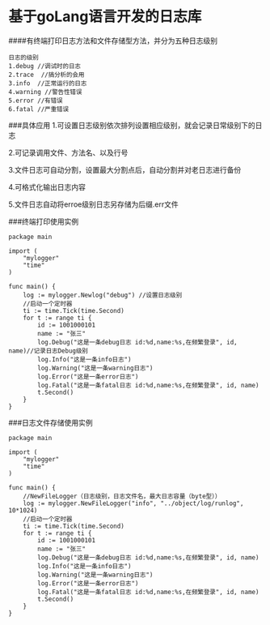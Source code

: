 # 基于goLang语言开发的日志库

####有终端打印日志方法和文件存储型方法，并分为五种日志级别
```
日志的级别
1.debug //调试时的日志
2.trace  //搞分析的会用
3.info  //正常运行的日志
4.warning //警告性错误
5.error //有错误
6.fatal //严重错误
```

###具体应用
1.可设置日志级别依次排列设置相应级别，就会记录日常级别下的日志

2.可记录调用文件、方法名、以及行号

3.文件日志可自动分割，设置最大分割点后，自动分割并对老日志进行备份

4.可格式化输出日志内容

5.文件日志自动将erroe级别日志另存储为后缀.err文件

###终端打印使用实例
```
package main

import (
	"mylogger"
	"time"
)

func main() {
	log := mylogger.Newlog("debug") //设置日志级别
	//启动一个定时器
	ti := time.Tick(time.Second)
	for t := range ti {
		id := 1001000101
		name := "张三"
		log.Debug("这是一条debug日志 id:%d,name:%s,在频繁登录", id, name)//记录日志Debug级别
		log.Info("这是一条info日志")
		log.Warning("这是一条warning日志")
		log.Error("这是一条error日志")
		log.Fatal("这是一条fatal日志 id:%d,name:%s,在频繁登录", id, name)
		t.Second()
	}
}
```

###日志文件存储使用实例

```
package main

import (
	"mylogger"
	"time"
)

func main() {
    //NewFileLogger（日志级别，日志文件名，最大日志容量（byte型））
	log := mylogger.NewFileLogger("info", "../object/log/runlog", 10*1024)
	//启动一个定时器
	ti := time.Tick(time.Second)
	for t := range ti {
		id := 1001000101
		name := "张三"
		log.Debug("这是一条debug日志 id:%d,name:%s,在频繁登录", id, name)
		log.Info("这是一条info日志")
		log.Warning("这是一条warning日志")
		log.Error("这是一条error日志")
		log.Fatal("这是一条fatal日志 id:%d,name:%s,在频繁登录", id, name)
		t.Second()
	}
}
```